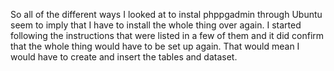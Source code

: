 So all of the different ways I looked at to instal phppgadmin through Ubuntu seem to imply that I have to install the whole thing over again. I started following the instructions that were listed in a few of them and it did confirm that the whole thing would have to be set up again. That would mean I would have to create and insert the tables and dataset. 
